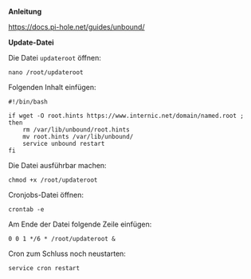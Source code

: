 **Anleitung**

https://docs.pi-hole.net/guides/unbound/

**Update-Datei**

Die Datei `updateroot` öffnen:
```
nano /root/updateroot
```

Folgenden Inhalt einfügen:
```
#!/bin/bash

if wget -O root.hints https://www.internic.net/domain/named.root ; then
    rm /var/lib/unbound/root.hints
    mv root.hints /var/lib/unbound/
    service unbound restart
fi
```

Die Datei ausführbar machen:
```
chmod +x /root/updateroot
```

Cronjobs-Datei öffnen:<br>
```
crontab -e
````

Am Ende der Datei folgende Zeile einfügen:
```
0 0 1 */6 * /root/updateroot &
```

Cron zum Schluss noch neustarten:
```
service cron restart
```
